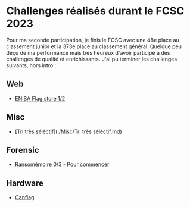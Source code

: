 # Challenges réalisés durant le FCSC 2023
Pour ma seconde participation, je finis le FCSC avec une 48e place au classement junior et la 373e place au classement général. Quelque peu déçu de ma performance mais très heureux d'avoir participé à des challenges de qualité et enrichissants. J'ai pu terminer les challenges suivants, hors intro :

## Web
- [ENISA Flag store 1/2](./Web/ENISA%20Flag%20Store.md)
## Misc
- [Tri très séléctif](./Misc/Tri très séléctif.md)
## Forensic
- [Ransomémoire 0/3 - Pour commencer](./Forensic/Ransomémoire%200%20-%20Pour%20commencer.md)
## Hardware
- [Canflag](./Hardware/canflag.md)
